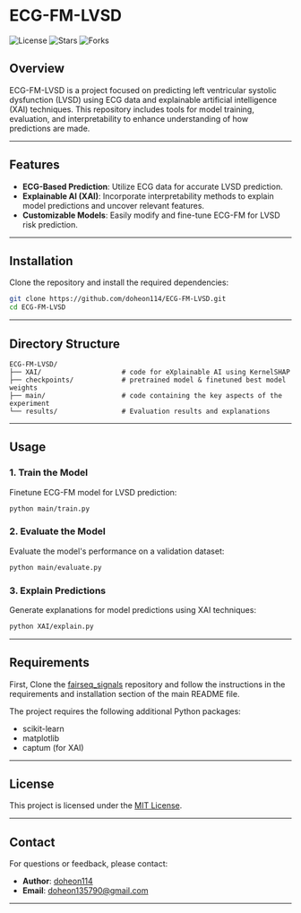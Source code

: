 # ECG-FM-LVSD

![License](https://img.shields.io/github/license/doheon114/ECG-FM-LVSD)
![Stars](https://img.shields.io/github/stars/doheon114/ECG-FM-LVSD)
![Forks](https://img.shields.io/github/forks/doheon114/ECG-FM-LVSD)

## Overview

ECG-FM-LVSD is a project focused on predicting left ventricular systolic dysfunction (LVSD) using ECG data and explainable artificial intelligence (XAI) techniques. This repository includes tools for model training, evaluation, and interpretability to enhance understanding of how predictions are made.

---

## Features

- **ECG-Based Prediction**: Utilize ECG data for accurate LVSD prediction.
- **Explainable AI (XAI)**: Incorporate interpretability methods to explain model predictions and uncover relevant features.
- **Customizable Models**: Easily modify and fine-tune ECG-FM for LVSD risk prediction.

---

## Installation

Clone the repository and install the required dependencies:

```bash
git clone https://github.com/doheon114/ECG-FM-LVSD.git
cd ECG-FM-LVSD
```

---

## Directory Structure

```
ECG-FM-LVSD/
├── XAI/                    # code for eXplainable AI using KernelSHAP 
├── checkpoints/            # pretrained model & finetuned best model weights
├── main/                   # code containing the key aspects of the experiment
└── results/                # Evaluation results and explanations
```

---

## Usage

### 1. Train the Model

Finetune ECG-FM model for LVSD prediction:
```bash
python main/train.py 
```

### 2. Evaluate the Model

Evaluate the model's performance on a validation dataset:
```bash
python main/evaluate.py 
```

### 3. Explain Predictions

Generate explanations for model predictions using XAI techniques:
```bash
python XAI/explain.py 
```

---


## Requirements

First, Clone the [fairseq_signals](https://github.com/Jwoo5/fairseq-signals.git) repository and follow the instructions in the requirements and installation section of the main README file.

The project requires the following additional Python packages:

- scikit-learn
- matplotlib    
- captum (for XAI)

---

## License

This project is licensed under the [MIT License](LICENSE).

---

## Contact

For questions or feedback, please contact:
- **Author**: [doheon114](https://github.com/doheon114)
- **Email**: doheon135790@gmail.com

---
